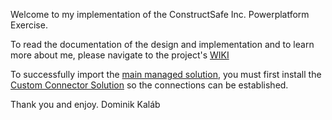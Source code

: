 Welcome to my implementation of the ConstructSafe Inc. Powerplatform Exercise.

To read the documentation of the design and implementation and to learn more about me, please navigate to the project's [WIKI](https://github.com/Dominator55/ConstructSafe/wiki)

To successfully import the [main managed solution](https://github.com/Dominator55/ConstructSafe/blob/main/ConstructSafePoC_1_0_0_3_managed.zip), you must first install the [Custom Connector Solution](https://github.com/Dominator55/ConstructSafe/blob/main/ConstructSafeCustomConnector_1_0_0_1_managed.zip) so the connections can be established.

Thank you and enjoy.
Dominik Kaláb

